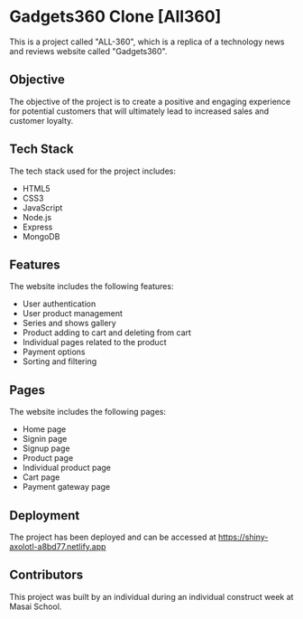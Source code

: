 
# Gadgets360 Clone [All360]

This is a project called "ALL-360", which is a replica of a technology news and reviews website called "Gadgets360". 

## Objective

The objective of the project is to create a positive and engaging experience for potential customers that will ultimately lead to increased sales and customer loyalty.

## Tech Stack

The tech stack used for the project includes:

- HTML5
- CSS3
- JavaScript
- Node.js
- Express
- MongoDB

## Features

The website includes the following features:

- User authentication
- User product management
- Series and shows gallery
- Product adding to cart and deleting from cart
- Individual pages related to the product
- Payment options
- Sorting and filtering

## Pages

The website includes the following pages:

- Home page
- Signin page
- Signup page
- Product page
- Individual product page
- Cart page
- Payment gateway page

## Deployment

The project has been deployed and can be accessed at https://shiny-axolotl-a8bd77.netlify.app

## Contributors

This project was built by an individual during an individual construct week at Masai School. 
